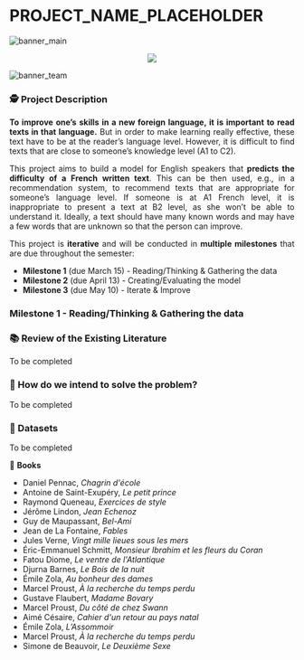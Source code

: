 # PROJECT_NAME_PLACEHOLDER
 
![banner_main](https://raw.githubusercontent.com/epicalekspwner/BigScaleAnalytics2021/main/Resources/groupAmazon_banner_main_v2.svg)

<p align="center">
  <img src="https://raw.githubusercontent.com/epicalekspwner/BigScaleAnalytics2021/main/Resources/groupAmazon_central_banner.gif" />
</p>

![banner_team](https://raw.githubusercontent.com/epicalekspwner/BigScaleAnalytics2021/main/Resources/groupAmazon_banner_team.svg)

### 🕵️ Project Description

<p align="justify"> 
  <strong>To improve one’s skills in a new foreign language, it is important to read texts in that language.</strong> But in order to make learning really effective, these text have to be at the reader’s language level. However, it is difficult to find texts that are close to someone’s knowledge level (A1 to C2).
</p>

<p align="justify"> 
  This project aims to build a model for English speakers that <strong>predicts the difficulty of a French written text</strong>. This can be then used, e.g., in a recommendation system, to recommend texts that are appropriate for someone’s language level. If someone is at A1 French level, it is inappropriate to present a text at B2 level, as she won’t be able to understand it. Ideally, a text should have many known words and may have a few words that are unknown so that the person can improve.
</p>

<p align="justify">
  This project is <strong>iterative</strong> and will be conducted in <strong>multiple milestones</strong> that are due throughout the semester:
</p>

- **Milestone 1** (due March 15) - Reading/Thinking & Gathering the data 
- **Milestone 2** (due April 13) - Creating/Evaluating the model
- **Milestone 3** (due May 10) - Iterate & Improve 

### Milestone 1 - Reading/Thinking & Gathering the data 

### 📚 Review of the Existing Literature
To be completed

### 💭 How do we intend to solve the problem?
To be completed

### 💾 Datasets
To be completed

📗 **Books**
- Daniel Pennac, *Chagrin d'école*
- Antoine de Saint-Exupéry, *Le petit prince*
- Raymond Queneau, *Exercices de style*
- Jérôme Lindon, *Jean Echenoz*
- Guy de Maupassant, *Bel-Ami*
- Jean de La Fontaine, *Fables*
- Jules Verne, *Vingt mille lieues sous les mers*
- Éric-Emmanuel Schmitt, *Monsieur Ibrahim et les fleurs du Coran*
- Fatou Diome, *Le ventre de l'Atlantique*
- Djurna Barnes, *Le Bois de la nuit*
- Émile Zola, *Au bonheur des dames*
- Marcel Proust, *À la recherche du temps perdu*
- Gustave Flaubert, *Madame Bovary*
- Marcel Proust, *Du côté de chez Swann*
- Aimé Césaire, *Cahier d'un retour au pays natal*
- Émile Zola, *L’Assommoir*
- Marcel Proust, *À la recherche du temps perdu*
- Simone de Beauvoir, *Le Deuxième Sexe*
